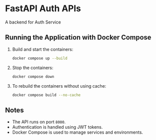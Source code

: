 # FastAPI Auth APIs

A backend for Auth Service

## Running the Application with Docker Compose

1. Build and start the containers:
   ```sh
   docker compose up --build
   ```

2. Stop the containers:
   ```sh
   docker compose down
   ```

3. To rebuild the containers without using cache:
   ```sh
   docker compose build --no-cache
   ```

## Notes
- The API runs on port `8000`.
- Authentication is handled using JWT tokens.
- Docker Compose is used to manage services and environments.
